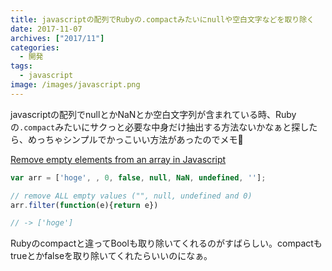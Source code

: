 ```yaml
---
title: javascriptの配列でRubyの.compactみたいにnullや空白文字などを取り除く
date: 2017-11-07
archives: ["2017/11"]
categories:
  - 開発
tags:
  - javascript
image: /images/javascript.png
---
```

javascriptの配列でnullとかNaNとか空白文字列が含まれている時、Rubyの`.compact`みたいにサクっと必要な中身だけ抽出する方法ないかなぁと探したら、めっちゃシンプルでかっこいい方法があったのでメモ📝

<!--more-->

[Remove empty elements from an array in Javascript](https://stackoverflow.com/questions/281264/remove-empty-elements-from-an-array-in-javascript)

```javascript
var arr = ['hoge', , 0, false, null, NaN, undefined, ''];

// remove ALL empty values ("", null, undefined and 0)
arr.filter(function(e){return e})

// -> ['hoge']
```

Rubyのcompactと違ってBoolも取り除いてくれるのがすばらしい。compactもtrueとかfalseを取り除いてくれたらいいのになぁ。
